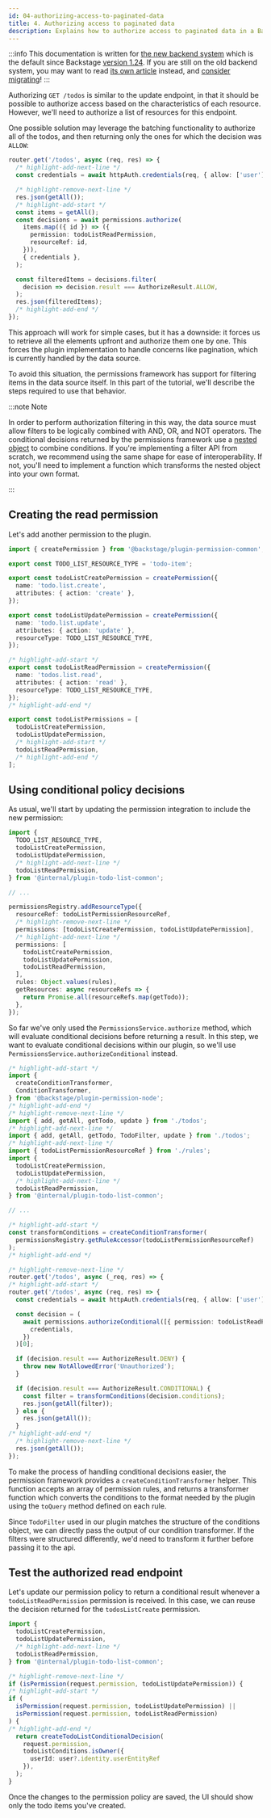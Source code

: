 ```yaml
---
id: 04-authorizing-access-to-paginated-data
title: 4. Authorizing access to paginated data
description: Explains how to authorize access to paginated data in a Backstage plugin
---
```


:::info
This documentation is written for [the new backend system](../../backend-system/index.md) which is the default since Backstage [version 1.24](../../releases/v1.24.0.md). If you are still on the old backend system, you may want to read [its own article](./04-authorizing-access-to-paginated-data--old.md) instead, and [consider migrating](../../backend-system/building-backends/08-migrating.md)!
:::

Authorizing `GET /todos` is similar to the update endpoint, in that it should be possible to authorize access based on the characteristics of each resource. However, we'll need to authorize a list of resources for this endpoint.

One possible solution may leverage the batching functionality to authorize all of the todos, and then returning only the ones for which the decision was `ALLOW`:

```ts
router.get('/todos', async (req, res) => {
  /* highlight-add-next-line */
  const credentials = await httpAuth.credentials(req, { allow: ['user'] });

  /* highlight-remove-next-line */
  res.json(getAll());
  /* highlight-add-start */
  const items = getAll();
  const decisions = await permissions.authorize(
    items.map(({ id }) => ({
      permission: todoListReadPermission,
      resourceRef: id,
    })),
    { credentials },
  );

  const filteredItems = decisions.filter(
    decision => decision.result === AuthorizeResult.ALLOW,
  );
  res.json(filteredItems);
  /* highlight-add-end */
});
```

This approach will work for simple cases, but it has a downside: it forces us to retrieve all the elements upfront and authorize them one by one. This forces the plugin implementation to handle concerns like pagination, which is currently handled by the data source.

To avoid this situation, the permissions framework has support for filtering items in the data source itself. In this part of the tutorial, we'll describe the steps required to use that behavior.

:::note Note

In order to perform authorization filtering in this way, the data source must allow filters to be logically combined with AND, OR, and NOT operators. The conditional decisions returned by the permissions framework use a [nested object](https://backstage.io/docs/reference/plugin-permission-common.permissioncriteria) to combine conditions. If you're implementing a filter API from scratch, we recommend using the same shape for ease of interoperability. If not, you'll need to implement a function which transforms the nested object into your own format.

:::

## Creating the read permission

Let's add another permission to the plugin.

```ts title="plugins/todo-list-backend/src/service/permissions.ts"
import { createPermission } from '@backstage/plugin-permission-common';

export const TODO_LIST_RESOURCE_TYPE = 'todo-item';

export const todoListCreatePermission = createPermission({
  name: 'todo.list.create',
  attributes: { action: 'create' },
});

export const todoListUpdatePermission = createPermission({
  name: 'todo.list.update',
  attributes: { action: 'update' },
  resourceType: TODO_LIST_RESOURCE_TYPE,
});

/* highlight-add-start */
export const todoListReadPermission = createPermission({
  name: 'todos.list.read',
  attributes: { action: 'read' },
  resourceType: TODO_LIST_RESOURCE_TYPE,
});
/* highlight-add-end */

export const todoListPermissions = [
  todoListCreatePermission,
  todoListUpdatePermission,
  /* highlight-add-start */
  todoListReadPermission,
  /* highlight-add-end */
];
```

## Using conditional policy decisions

As usual, we'll start by updating the permission integration to include the new permission:

```ts title="plugins/todo-list-backend/src/plugin.ts"
import {
  TODO_LIST_RESOURCE_TYPE,
  todoListCreatePermission,
  todoListUpdatePermission,
  /* highlight-add-next-line */
  todoListReadPermission,
} from '@internal/plugin-todo-list-common';

// ...

permissionsRegistry.addResourceType({
  resourceRef: todoListPermissionResourceRef,
  /* highlight-remove-next-line */
  permissions: [todoListCreatePermission, todoListUpdatePermission],
  /* highlight-add-next-line */
  permissions: [
    todoListCreatePermission,
    todoListUpdatePermission,
    todoListReadPermission,
  ],
  rules: Object.values(rules),
  getResources: async resourceRefs => {
    return Promise.all(resourceRefs.map(getTodo));
  },
});
```

So far we've only used the `PermissionsService.authorize` method, which will evaluate conditional decisions before returning a result. In this step, we want to evaluate conditional decisions within our plugin, so we'll use `PermissionsService.authorizeConditional` instead.

```ts title="plugins/todo-list-backend/src/service/router.ts"
/* highlight-add-start */
import {
  createConditionTransformer,
  ConditionTransformer,
} from '@backstage/plugin-permission-node';
/* highlight-add-end */
/* highlight-remove-next-line */
import { add, getAll, getTodo, update } from './todos';
/* highlight-add-next-line */
import { add, getAll, getTodo, TodoFilter, update } from './todos';
/* highlight-add-next-line */
import { todoListPermissionResourceRef } from './rules';
import {
  todoListCreatePermission,
  todoListUpdatePermission,
  /* highlight-add-next-line */
  todoListReadPermission,
} from '@internal/plugin-todo-list-common';

// ...

/* highlight-add-start */
const transformConditions = createConditionTransformer(
  permissionsRegistry.getRuleAccessor(todoListPermissionResourceRef)
);
/* highlight-add-end */

/* highlight-remove-next-line */
router.get('/todos', async (_req, res) => {
/* highlight-add-start */
router.get('/todos', async (req, res) => {
  const credentials = await httpAuth.credentials(req, { allow: ['user'] });

  const decision = (
    await permissions.authorizeConditional([{ permission: todoListReadPermission }], {
      credentials,
    })
  )[0];

  if (decision.result === AuthorizeResult.DENY) {
    throw new NotAllowedError('Unauthorized');
  }

  if (decision.result === AuthorizeResult.CONDITIONAL) {
    const filter = transformConditions(decision.conditions);
    res.json(getAll(filter));
  } else {
    res.json(getAll());
  }
/* highlight-add-end */
  /* highlight-remove-next-line */
  res.json(getAll());
});
```

To make the process of handling conditional decisions easier, the permission framework provides a `createConditionTransformer` helper. This function accepts an array of permission rules, and returns a transformer function which converts the conditions to the format needed by the plugin using the `toQuery` method defined on each rule.

Since `TodoFilter` used in our plugin matches the structure of the conditions object, we can directly pass the output of our condition transformer. If the filters were structured differently, we'd need to transform it further before passing it to the api.

## Test the authorized read endpoint

Let's update our permission policy to return a conditional result whenever a `todoListReadPermission` permission is received. In this case, we can reuse the decision returned for the `todosListCreate` permission.

```ts title="packages/backend/src/plugins/permission.ts"
import {
  todoListCreatePermission,
  todoListUpdatePermission,
  /* highlight-add-next-line */
  todoListReadPermission,
} from '@internal/plugin-todo-list-common';

/* highlight-remove-next-line */
if (isPermission(request.permission, todoListUpdatePermission)) {
/* highlight-add-start */
if (
  isPermission(request.permission, todoListUpdatePermission) ||
  isPermission(request.permission, todoListReadPermission)
) {
/* highlight-add-end */
  return createTodoListConditionalDecision(
    request.permission,
    todoListConditions.isOwner({
      userId: user?.identity.userEntityRef
    }),
  );
}
```

Once the changes to the permission policy are saved, the UI should show only the todo items you've created.
